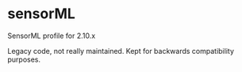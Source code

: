 # sensorML
SensorML profile for 2.10.x

Legacy code, not really maintained. Kept for backwards compatibility purposes.

